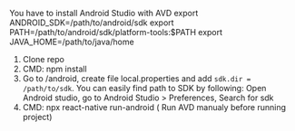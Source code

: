 You have to install Android Studio with AVD
export ANDROID_SDK=/path/to/android/sdk
export PATH=/path/to/android/sdk/platform-tools:$PATH
export JAVA_HOME=/path/to/java/home

1. Clone repo
2. CMD: npm install
3. Go to /android, create file local.properties and add `sdk.dir = /path/to/sdk`. You can easily find path to SDK by following: Open Android studio, go to Android Studio > Preferences, Search for sdk
4. CMD: npx react-native run-android ( Run AVD manualy before running project)
